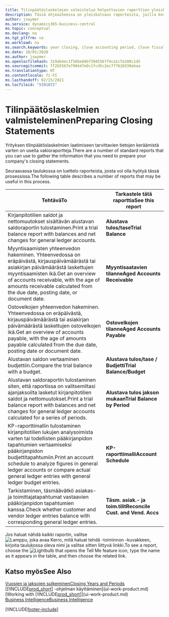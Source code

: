 ```yaml
---
title: Tilinpäätöslaskelmien valmistelua helpottavien raporttien yleiskatsaus | Microsoft Docs
description: Tässä ohjeaiheessa on yleiskatsaus raporteista, joilla kerätään tietoja yrityksen tilinpäätöslaskelmien laatimista varten tilikautta suljettaessa.
author: jswymer
ms.service: dynamics365-business-central
ms.topic: conceptual
ms.devlang: na
ms.tgt_pltfrm: na
ms.workload: na
ms.search.keywords: year closing, close accounting period, close fiscal year, aging, creditor payments, vendor payments, assets, liabilities, equity, analysis, reporting, financial report, business intelligence, BI, Power Bi, KPI
ms.date: 10/01/2020
ms.author: jswymer
ms.openlocfilehash: 319ab4ec1f56be84bf3045567f4ca1cfe280c1d5
ms.sourcegitcommit: ff2b55b7e790447e0c1fcd5c2ec7f7610338ebaa
ms.translationtype: HT
ms.contentlocale: fi-FI
ms.lasthandoff: 02/15/2021
ms.locfileid: "5391872"
---
```

# <a name="preparing-closing-statements"></a><span data-ttu-id="d2b68-103">Tilinpäätöslaskelmien valmisteleminen</span><span class="sxs-lookup"><span data-stu-id="d2b68-103">Preparing Closing Statements</span></span>
<span data-ttu-id="d2b68-104">Yrityksen tilinpäätöslaskelmien laatimiseen tarvittavien tietojen keräämistä varten on useita vakioraportteja.</span><span class="sxs-lookup"><span data-stu-id="d2b68-104">There are a number of standard reports that you can use to gather the information that you need to prepare your company's closing statements.</span></span>

<span data-ttu-id="d2b68-105">Seuraavassa taulukossa on luettelo raporteista, joista voi olla hyötyä tässä prosessissa.</span><span class="sxs-lookup"><span data-stu-id="d2b68-105">The following table describes a number of reports that may be useful in this process.</span></span>  

| <span data-ttu-id="d2b68-106">Tehtävä</span><span class="sxs-lookup"><span data-stu-id="d2b68-106">To</span></span> | <span data-ttu-id="d2b68-107">Tarkastele tätä raporttia</span><span class="sxs-lookup"><span data-stu-id="d2b68-107">See this report</span></span> |
| --- | --- |
| <span data-ttu-id="d2b68-108">Kirjanpitotilien saldot ja nettomuutokset sisältävän alustavan saldoraportin tulostaminen.</span><span class="sxs-lookup"><span data-stu-id="d2b68-108">Print a trial balance report with balances and net changes for general ledger accounts.</span></span> |<span data-ttu-id="d2b68-109">**Alustava tulos/tase**</span><span class="sxs-lookup"><span data-stu-id="d2b68-109">**Trial Balance**</span></span> |
| <span data-ttu-id="d2b68-110">Myyntisaamisten yhteenvedon hakeminen. Yhteenvedossa on eräpäivästä, kirjauspäivämäärästä tai asiakirjan päivämäärästä laskettujen myyntisaamisten ikä.</span><span class="sxs-lookup"><span data-stu-id="d2b68-110">Get an overview of accounts receivable, with the age of amounts receivable calculated from the due date, posting date, or document date.</span></span> |<span data-ttu-id="d2b68-111">**Myyntisaatavien tilanne**</span><span class="sxs-lookup"><span data-stu-id="d2b68-111">**Aged Accounts Receivable**</span></span> |
| <span data-ttu-id="d2b68-112">Ostovelkojen yhteenvedon hakeminen. Yhteenvedossa on eräpäivästä, kirjauspäivämäärästä tai asiakirjan päivämäärästä laskettujen ostovelkojen ikä.</span><span class="sxs-lookup"><span data-stu-id="d2b68-112">Get an overview of accounts payable, with the age of amounts payable calculated from the due date, posting date or document date.</span></span> |<span data-ttu-id="d2b68-113">**Ostovelkojen tilanne**</span><span class="sxs-lookup"><span data-stu-id="d2b68-113">**Aged Accounts Payable**</span></span> |
| <span data-ttu-id="d2b68-114">Alustavan saldon vertaaminen budjettiin.</span><span class="sxs-lookup"><span data-stu-id="d2b68-114">Compare the trial balance with a budget.</span></span> |<span data-ttu-id="d2b68-115">**Alustava tulos/tase / Budjetti**</span><span class="sxs-lookup"><span data-stu-id="d2b68-115">**Trial Balance/Budget**</span></span> |
| <span data-ttu-id="d2b68-116">Alustavan saldoraportin tulostaminen siten, että raportissa on valitsemiltasi ajanjaksoilta lasketut kirjanpitotilien saldot ja nettomuutokset.</span><span class="sxs-lookup"><span data-stu-id="d2b68-116">Print a trial balance report with balances and net changes for general ledger accounts calculated for a series of periods.</span></span> |<span data-ttu-id="d2b68-117">**Alustava tulos jakson mukaan**</span><span class="sxs-lookup"><span data-stu-id="d2b68-117">**Trial Balance by Period**</span></span> |
| <span data-ttu-id="d2b68-118">KP-raporttimallin tulostaminen kirjanpitotilien lukujen analysoimista varten tai todellisten pääkirjanpidon tapahtumien vertaamiseksi pääkirjanpidon budjettitapahtumiin.</span><span class="sxs-lookup"><span data-stu-id="d2b68-118">Print an account schedule to analyze figures in general ledger accounts or compare actual general ledger entries with general ledger budget entries.</span></span> |<span data-ttu-id="d2b68-119">**KP-raporttimalli**</span><span class="sxs-lookup"><span data-stu-id="d2b68-119">**Account Schedule**</span></span> |
| <span data-ttu-id="d2b68-120">Tarkistaminen, täsmäävätkö asiakas- ja toimittajatapahtumat vastaavien pääkirjanpidon tapahtumien kanssa.</span><span class="sxs-lookup"><span data-stu-id="d2b68-120">Check whether customer and vendor ledger entries balance with corresponding general ledger entries.</span></span> |<span data-ttu-id="d2b68-121">**Täsm. asiak.- ja toim.tilit**</span><span class="sxs-lookup"><span data-stu-id="d2b68-121">**Reconcile Cust. and Vend. Accs**</span></span> |

<span data-ttu-id="d2b68-122">Jos haluat nähdä kaikki raportin, valitse ![Lamppu, joka avaa Kerro, mitä haluat tehdä -toiminnon](media/ui-search/search_small.png "Kerro, mitä haluat tehdä") -kuvakkeen, kirjoita taulukossa oleva nimi ja valitse sitten liittyvä linkki.</span><span class="sxs-lookup"><span data-stu-id="d2b68-122">To see a report, choose the ![Lightbulb that opens the Tell Me feature](media/ui-search/search_small.png "Tell me what you want to do") icon, type the name as it appears in the table, and then choose the related link.</span></span>

## <a name="see-also"></a><span data-ttu-id="d2b68-123">Katso myös</span><span class="sxs-lookup"><span data-stu-id="d2b68-123">See Also</span></span>
[<span data-ttu-id="d2b68-124">Vuosien ja jaksojen sulkeminen</span><span class="sxs-lookup"><span data-stu-id="d2b68-124">Closing Years and Periods</span></span>](year-close-years-periods.md)  
<span data-ttu-id="d2b68-125">[[!INCLUDE[prod_short](includes/prod_short.md)] -ohjelman käyttäminen](ui-work-product.md)</span><span class="sxs-lookup"><span data-stu-id="d2b68-125">[Working with [!INCLUDE[prod_short](includes/prod_short.md)]](ui-work-product.md)</span></span>  
[<span data-ttu-id="d2b68-126">Business Intelligence</span><span class="sxs-lookup"><span data-stu-id="d2b68-126">Business Intelligence</span></span>](bi.md)


[!INCLUDE[footer-include](includes/footer-banner.md)]